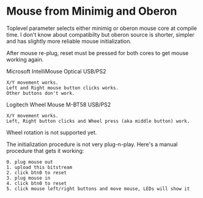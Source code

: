 # Mouse from Minimig and Oberon

Toplevel parameter selects either minimig or oberon mouse core
at compile time. I don't know about compatibilty but oberon 
source is shorter, simpler and has slightly more reliable mouse
initialization.

After mouse re-plug, reset must be pressed for both cores to
get mouse working again.

Microsoft IntelliMouse Optical USB/PS2

    X/Y movement works.
    Left and Right mouse button clicks works.
    Other buttons don't work.

Logitech Wheel Mouse M-BT58 USB/PS2

    X/Y movement works.
    Left, Right button clicks and Wheel press (aka middle button) work.

Wheel rotation is not supported yet.

The initialization procedure is not very plug-n-play.
Here's a manual procedure that gets it working:

    0. plug mouse out
    1. upload this bitstream
    2. click btn0 to reset
    3. plug mouse in
    4. click btn0 to reset
    5. click mouse left/right buttons and move mouse, LEDs will show it
